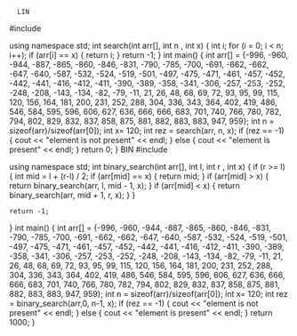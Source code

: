       LIN
#include <iostream>

using namespace std;
int search(int arr[], int n , int x)
{
    int i;
    for (i = 0; i < n; i++);
        if (arr[i] == x)
        {
            return i;
        }
    return -1;
}
int main()
{
    int arr[] = {-996, -960, -944, -887, -865, -860, -846, -831, -790, -785, -700, -691, -662, -662, -647, -640, -587, -532, -524, -519, -501, -497, -475, -471, -461, -457, -452, -442, -441, -416, -412, -411, -390, -389, -358, -341, -306, -257, -253, -252, -248, -208, -143, -134, -82, -79, -11, 21, 26, 48, 68, 69, 72, 93, 95, 99, 115, 120, 156, 164, 181, 200, 231, 252, 288, 304, 336, 343, 364, 402, 419, 486, 546, 584, 595, 596, 606, 627, 636, 666, 666, 683, 701, 740, 766, 780, 782, 794, 802, 829, 832, 837, 858, 875, 881, 882, 883, 883, 947, 959};
    int n = sizeof(arr)/sizeof(arr[0]);
    int x= 120;
    int rez = search(arr, n, x);
    if (rez == -1) 
    {
        cout << "element is not present" << endl;
    }
    else
    {
        cout << "element is present" << endl;
    }
    return 0;
}
      BIN
#include <iostream>

using namespace std;
int binary_search(int arr[], int l, int r , int x)
{
    if (r >= l)
    {
        int mid = l + (r-l) / 2;
        if (arr[mid] == x)
        {
            return mid;
        }
        if (arr[mid] > x)
        {
            return binary_search(arr, l, mid - 1, x);
        }
        if (arr[mid] < x)
        {
            return binary_search(arr, mid + 1, r, x);
        }
    }

    return -1;
}
int main()
{
    int arr[] = {-996, -960, -944, -887, -865, -860, -846, -831, -790, -785, -700, -691, -662, -662, -647, -640, -587, -532, -524, -519, -501, -497, -475, -471, -461, -457, -452, -442, -441, -416, -412, -411, -390, -389, -358, -341, -306, -257, -253, -252, -248, -208, -143, -134, -82, -79, -11, 21, 26, 48, 68, 69, 72, 93, 95, 99, 115, 120, 156, 164, 181, 200, 231, 252, 288, 304, 336, 343, 364, 402, 419, 486, 546, 584, 595, 596, 606, 627, 636, 666, 666, 683, 701, 740, 766, 780, 782, 794, 802, 829, 832, 837, 858, 875, 881, 882, 883, 883, 947, 959};
    int n = sizeof(arr)/sizeof(arr[0]);
    int x= 120;
    int rez = binary_search(arr,0, n-1, x);
    if (rez == -1) 
    {
        cout << "element is not present" << endl;
    }
    else
    {
        cout << "element is present" << endl;
    }
    return 1000;
}
